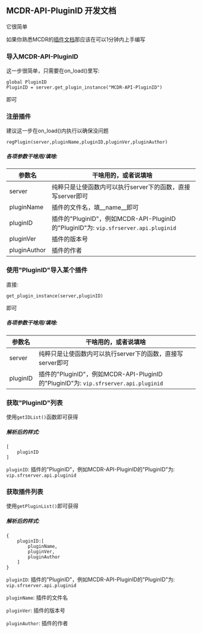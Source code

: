 ## MCDR-API-PluginID 开发文档

它很简单

如果你熟悉MCDR的[插件文档](https://github.com/Fallen-Breath/MCDReforged/blob/master/doc/plugin_cn.md)那应该在可以1分钟内上手编写



### 导入MCDR-API-PluginID

这一步很简单，只需要在on_load()里写:

```
global PluginID
PluginID = server.get_plugin_instance("MCDR-API-PluginID")
```

即可



### 注册插件

建议这一步在on_load()内执行以确保没问题

```
regPlugin(server,pluginName,pluginID,pluginVer,pluginAuthor)
```

##### 各项参数干啥用/填啥:

| 参数名       | 干啥用的，或者说填啥                                         |
| ------------ | ------------------------------------------------------------ |
| server       | 纯粹只是让使函数内可以执行server下的函数，直接写server即可   |
| pluginName   | 插件的文件名，填_\_name__即可                                |
| pluginID     | 插件的"PluginID"，例如MCDR-API-PluginID的"PluginID"为: `vip.sfrserver.api.pluginid` |
| pluginVer    | 插件的版本号                                                 |
| pluginAuthor | 插件的作者                                                   |



### 使用"PluginID"导入某个插件

直接:

```
get_plugin_instance(server,pluginID)
```

即可

##### 各项参数干啥用/填啥:

| 参数名   | 干啥用的，或者说填啥                                         |
| -------- | ------------------------------------------------------------ |
| server   | 纯粹只是让使函数内可以执行server下的函数，直接写server即可   |
| pluginID | 插件的"PluginID"，例如MCDR-API-PluginID的"PluginID"为: `vip.sfrserver.api.pluginid` |



### 获取"PluginID"列表

使用`getIDList()`函数即可获得

##### 解析后的样式:

```
[
    pluginID
]
```

``pluginID``: 插件的"PluginID"，例如MCDR-API-PluginID的"PluginID"为: `vip.sfrserver.api.pluginid`



### 获取插件列表

使用``getPluginList()``即可获得

##### 解析后的样式:

```
{
	pluginID:[
		pluginName,
        pluginVer,
        pluginAuthor
	]
}
```

``pluginID``: 插件的"PluginID"，例如MCDR-API-PluginID的"PluginID"为: `vip.sfrserver.api.pluginid`

`pluginName`: 插件的文件名

`pluginVer`: 插件的版本号

`pluginAuthor`: 插件的作者
